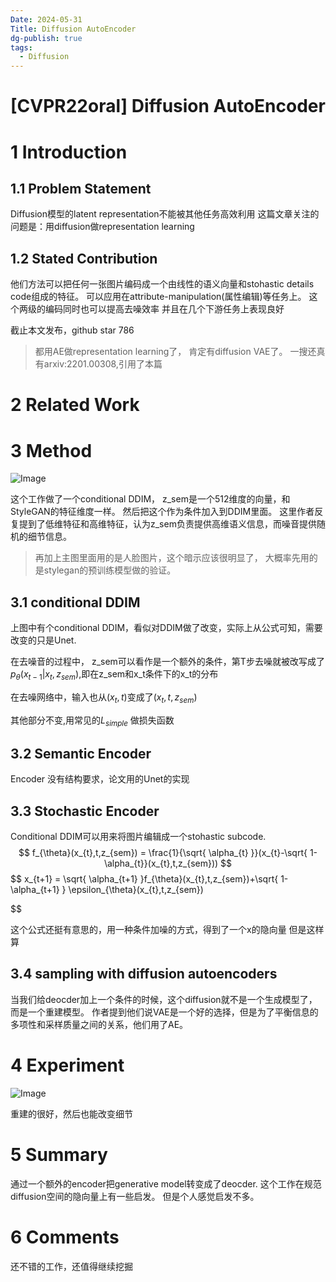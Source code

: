 ```yaml
---
Date: 2024-05-31
Title: Diffusion AutoEncoder
dg-publish: true
tags:
  - Diffusion
---
```

# [CVPR22oral] Diffusion AutoEncoder
# 1 Introduction

## 1.1 Problem Statement

Diffusion模型的latent representation不能被其他任务高效利用
这篇文章关注的问题是：用diffusion做representation learning

## 1.2 Stated Contribution

他们方法可以把任何一张图片编码成一个由线性的语义向量和stohastic details code组成的特征。 可以应用在attribute-manipulation(属性编辑)等任务上。 
这个两级的编码同时也可以提高去噪效率
并且在几个下游任务上表现良好

截止本文发布，github star 786

> 都用AE做representation learning了， 肯定有diffusion VAE了。 一搜还真有arxiv:2201.00308,引用了本篇

# 2 Related Work

# 3 Method

![Image](https://pic4.zhimg.com/80/v2-4cf9a14c070f2da5a206505cb74b2dd4.png)

这个工作做了一个conditional DDIM， z_sem是一个512维度的向量，和StyleGAN的特征维度一样。 然后把这个作为条件加入到DDIM里面。 这里作者反复提到了低维特征和高维特征，认为z_sem负责提供高维语义信息，而噪音提供随机的细节信息。 

> 再加上主图里面用的是人脸图片，这个暗示应该很明显了， 大概率先用的是stylegan的预训练模型做的验证。 

## 3.1 conditional DDIM 
上图中有个conditional DDIM，看似对DDIM做了改变，实际上从公式可知，需要改变的只是Unet.

在去噪音的过程中， z_sem可以看作是一个额外的条件，第T步去噪就被改写成了$p_{\theta}(x_{t-1}|x_{t},z_{sem})$,即在z_sem和x_t条件下的x_t的分布

在去噪网络中，输入也从$(x_{t},t)$变成了$(x_{t},t,z_{sem})$

其他部分不变,用常见的$L_{simple}$ 做损失函数

## 3.2 Semantic Encoder

Encoder 没有结构要求，论文用的Unet的实现

## 3.3 Stochastic Encoder

Conditional DDIM可以用来将图片编辑成一个stohastic subcode. 
$$
f_{\theta}(x_{t},t,z_{sem}) = \frac{1}{\sqrt{ \alpha_{t} }}(x_{t}-\sqrt{ 1-\alpha_{t}}(x_{t},t,z_{sem}))
$$
$$
x_{t+1} = \sqrt{ \alpha_{t+1} }f_{\theta}(x_{t},t,z_{sem})+\sqrt{  1-\alpha_{t+1} } \epsilon_{\theta}(x_{t},t,z_{sem}) 

$$

这个公式还挺有意思的，用一种条件加噪的方式，得到了一个x的隐向量 
但是这样算

## 3.4 sampling with diffusion autoencoders

当我们给deocder加上一个条件的时候，这个diffusion就不是一个生成模型了，而是一个重建模型。 
作者提到他们说VAE是一个好的选择，但是为了平衡信息的多项性和采样质量之间的关系，他们用了AE。 

# 4 Experiment
![Image](https://pic4.zhimg.com/80/v2-7ed420381929ca89a8244de240a2bcf3.png)

重建的很好，然后也能改变细节 
# 5 Summary

通过一个额外的encoder把generative model转变成了deocder. 这个工作在规范diffusion空间的隐向量上有一些启发。 但是个人感觉启发不多。 

# 6 Comments

还不错的工作，还值得继续挖掘

